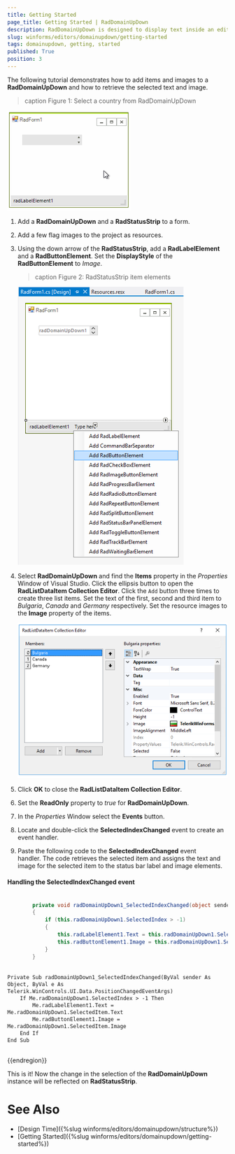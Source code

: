 ```yaml
---
title: Getting Started
page_title: Getting Started | RadDomainUpDown
description: RadDomainUpDown is designed to display text inside an editor like a text-box and sets a text string from a list of choices.  
slug: winforms/editors/domainupdown/getting-started
tags: domainupdown, getting, started
published: True
position: 3 
---
```

 
The following tutorial demonstrates how to add items and images to a **RadDomainUpDown** and how to retrieve the selected text and image.
>caption Figure 1: Select a country from RadDomainUpDown

![editors-domainupdown-getting-started 001](images/editors-domainupdown-getting-started001.gif)

1. Add a **RadDomainUpDown** and a **RadStatusStrip** to a form. 

2. Add a few flag images to the project as resources.

3. Using the down arrow of the **RadStatusStrip**, add a **RadLabelElement** and a  **RadButtonElement**. Set the **DisplayStyle** of the **RadButtonElement** to *Image*.
            
	>caption Figure 2: RadStatusStrip item elements

	![editors-domainupdown-getting-started 002](images/editors-domainupdown-getting-started002.png)

4. Select **RadDomainUpDown** and find the **Items** property in the *Properties* Window of Visual Studio. Click the  ellipsis button to open the **RadListDataItem Collection Editor**. Click the `Add` button three times to create three list items. Set the text of the first, second and third item to *Bulgaria*, *Canada* and *Germany* respectively. Set the resource images to the __Image__ property of the items.

	![editors-domainupdown-getting-started 003](images/editors-domainupdown-getting-started003.png)

5. Click **OK** to close the **RadListDataItem Collection Editor**. 

6. Set the **ReadOnly** property to *true* for **RadDomainUpDown**.

7. In the *Properties* Window select the **Events** button. 

8. Locate and double-click the **SelectedIndexChanged** event to create an event handler. 

9. Paste the following code to the **SelectedIndexChanged** event handler. The code retrieves the selected item and assigns the text and image for the selected item to the status bar label and image elements.

#### Handling the SelectedIndexChanged event 

````C#
    
        private void radDomainUpDown1_SelectedIndexChanged(object sender, Telerik.WinControls.UI.Data.PositionChangedEventArgs e)
        {
            if (this.radDomainUpDown1.SelectedIndex > -1)
            {
                this.radLabelElement1.Text = this.radDomainUpDown1.SelectedItem.Text;
                this.radButtonElement1.Image = this.radDomainUpDown1.SelectedItem.Image;
            }
        }

````
````VB.NET

Private Sub radDomainUpDown1_SelectedIndexChanged(ByVal sender As Object, ByVal e As Telerik.WinControls.UI.Data.PositionChangedEventArgs)
    If Me.radDomainUpDown1.SelectedIndex > -1 Then
        Me.radLabelElement1.Text = Me.radDomainUpDown1.SelectedItem.Text
        Me.radButtonElement1.Image = Me.radDomainUpDown1.SelectedItem.Image
    End If
End Sub


````

{{endregion}} 

This is it! Now the change in the selection of the **RadDomainUpDown** instance will be reflected on **RadStatusStrip**.

# See Also

* [Design Time]({%slug winforms/editors/domainupdown/structure%}) 
* [Getting Started]({%slug winforms/editors/domainupdown/getting-started%}) 
